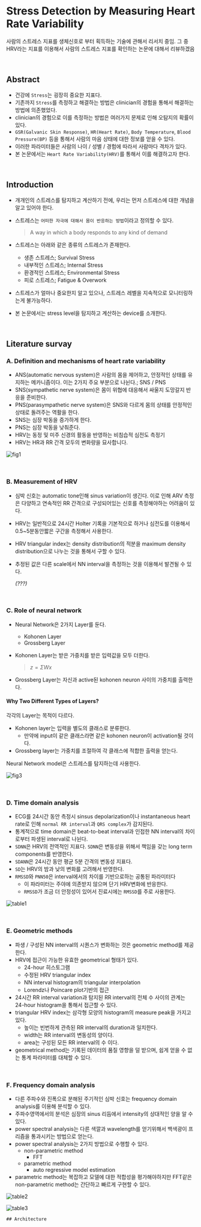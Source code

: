 # Stress Detection by Measuring Heart Rate Variability

사람의 스트레스 지표를 생체신호로 부터 획득하는 기술에 관해서 리서치 중임. 그 중 HRV라는 지표를 이용해서 사람의 스트레스 지표를 확인하는 논문에 대해서 리뷰하겠음

​    

## Abstract

- 건강에 `Stress`는 굉장히 중요한 지표다.
- 기존까지 `Stress`를 측정하고 해결하는 방법은 clinician의 경험을 통해서 해결하는 방법에 의존했었다.
- clinician의 경험으로 이를 측정하는 방법은 여러가지 문제로 인해 오탐지의 확률이 있다.
- `GSR(Galvanic Skin Response)`, `HR(Heart Rate)`, `Body Temperature`, `Blood Pressure(BP)` 등을 통해서 사람의 마음 상태에 대한 정보를 얻을 수 있다.
- 이러한 파라미터들은 사람의 나이 / 성별 / 경험에 따라서 사람마다 격차가 있다.
- 본 논문에서는 `Heart Rate Variability(HRV)`를 통해서 이를 해결하고자 한다.

​    

## Introduction

- 개개인의 스트레스를 탐지하고 계산하기 전에, 우리는 먼저 스트레스에 대한 개념을 알고 있어야 한다.

- 스트레스는 `어떠한 자극에 대해서 몸이 반응하는 방법`이라고 정의할 수 있다.

  > A way in which a body responds to any kind of demand

- 스트레스는 아래와 같은 종류의 스트레스가 존재한다.

  - 생존 스트레스; Survival Stress
  - 내부적인 스트레스; Internal Stress
  - 환경적인 스트레스; Environmental Stress
  - 피로 스트레스; Fatigue & Overwork

- 스트레스가 얼마나 중요한지 알고 있으나, 스트레스 레벨을 지속적으로 모니터링하는게 불가능하다.

- 본 논문에서는 stress level을 탐지하고 계산하는 device를 소개한다.

​    

## Literature survay

### A. Definition and mechanisms of heart rate variability

- ANS(automatic nervous system)은 사람의 몸을 제어하고, 안정적인 상태를 유지하는 메카니즘이다. 이는 2가지 주요 부분으로 나뉜다.; SNS / PNS
- SNS(sympathetic nerve system)은 몸이 위협에 대응해서 싸울지 도망갈지 반응을 준비한다.
- PNS(parasympathetic nerve system)은 SNS와 다르게 몸의 상태를 안정적인 상태로 돌려주는 역활을 한다.
- SNS는 심장 박동을 증가하게 한다.
- PNS는 심장 박동을 낮춰준다.
- HRV는 동정 및 미주 신경의 활동을 반영하는 비침습적 심전도 측정기
- HRV는 HR과 RR 간격 모두의 변화량을 묘사합니다.



![fig1](https://user-images.githubusercontent.com/13328380/51367901-0eab5380-1b30-11e9-9a0f-25850a3419af.PNG)



​    

### B. Measurement of HRV

- 심박 신호는 automatic tone인해 sinus variation이 생긴다. 이로 인해 ARV 측정은 다양하고 연속적인 RR 간격으로 구성되어있는 신호를 측정해야하는 어려움이 있다.

- HRV는 일반적으로 24시간 Holter 기록을 기본적으로 하거나 심전도를 이용해서 0.5~5분동안짧은 구간을 측정해서 사용한다.

- HRV triangular index는 density distribution의 적분을 maximum density distribution으로 나누는 것을 통해서 구할 수 있다.

- 추정된 값은 다른 scale에서 NN interval을 측정하는 것을 이용해서 발견될 수 있다.

  *(???)*

​    

### C. Role of neural network

- Neural Network은 2가지 Layer를 둔다.

  - Kohonen Layer
  - Grossberg Layer

- Kohonen Layer는 받은 가중치를 받은 입력값을 모두 더한다.

  > $z = \Sigma{Wx}$

- Grossberg Layer는 자신과 active된 kohonen neuron 사이의 가중치를 출력한다.



#### Why Two Different Types of Layers?

각각의 Layer는 목적이 다르다.

- Kohonen layer는 입력을 별도의 클래스로 분류한다. 
  - 만약에 input이 같은 클래스라면 같은 kohonen neuron이 activation될 것이다.
- Grossberg layer는 가중치를 조절하여 각 클래스에 적합한 출력을 얻는다.



Neural Network model은 스트레스를 탐지하는데 사용한다.



![fig3](https://user-images.githubusercontent.com/13328380/51370324-1b34a980-1b3a-11e9-9642-c51c33f039e0.PNG)



​    

### D. Time domain analysis

- ECG를 24시간 동안 측정시 sinsus depolarization이나 instantaneous heart rate로 인해 `normal RR interval`과 `QRS complex`가 감지된다.
- 통계적으로 time domain은 beat-to-beat interval과 인접한 NN interval의 차이로부터 파생된 interval로 나뉜다.
- `SDNN`은 HRV의 전역적인 지표다. `SDNN`은 변동성을 위해서 책임을 갖는 long term components를 반영한다.
- `SDANN`은 24시간 동안 평균 5분 간격의 변동성 지표다.
- `SD`는 HRV의 밤과 낮의 변화를 고려해서 반영한다.
- `RMSSD`와 `PNN50`은 interval에서의 차이를 기반으로하는 공통된 파라미터다
  - 이 파라미터는 주야에 의존받지 않으며 단기 HRV변화에 반응한다.
  - `RMSSD`가 조금 더 안정성이 있어서 진료시에는 `RMSSD`를 주로 사용한다.

![table1](https://user-images.githubusercontent.com/13328380/51371732-5e911700-1b3e-11e9-9f14-8b553823e3fb.PNG)



​    

### E. Geometric methods

- 파생 / 구성된 NN interval의 시퀀스가 변화하는 것은 geometric method를 제공한다. 
- HRV에 접근이 가능한 유효한 geometrical 형태가 있다.
  - 24-hour 히스토그램
  - 수정된 HRV triangular index
  - NN interval histogram의 triangular interpolation
  - Lorendz나 Poincare plot기반의 접근
- 24시간 RR interval variation과 탐지된 RR interval의 전체 수 사이의 관계는 24-hour histogram을 통해서 접근할 수 있다.
- triangular HRV index는 삼각형 모양의 histogram의  measure peak을 가지고있다. 
  -  높이는 빈번하게 관측된 RR interval의 duration과 일치한다. 
  - width는 RR interval의 변동성의 양이다.
  - area는 구성된 모든 RR interval의 수 이다.
- geometrical method는 기록된 데이터의 품질 영향을 덜 받으며, 쉽게 얻을 수 없는 통계 파라미터를 대체할 수 있다.

​    

### F. Frequency domain analysis

- 다른 주파수와 진폭으로 분해된 주기적인 심박 신호는 frequency domain analysis를 이용해 분석할 수 있다.
- 주파수영역에서의 분석은 심장의 sinus 리듬에서 intensity의 상대적인 양을 알 수 있다.
- power spectral analysis는 다른 색깔과 wavelength를 얻기위해서 백색광이 프리즘을 통과시키는 방법으로 얻는다.
- power spectral analysis는 2가지 방법으로 수행할 수 있다.
  - non-parametric method 
    - FFT
  - parametric method
    - auto regressive model estimation
- parametric method는 복잡하고 모델에 대한 적합성을 평가해야하지만 FFT같은 non-parametric method는 간단하고 빠르게 구현할 수 있다.



![table2](https://user-images.githubusercontent.com/13328380/51374076-2e994200-1b45-11e9-947c-f60d86d8b119.PNG)



![table3](https://user-images.githubusercontent.com/13328380/51374077-2f31d880-1b45-11e9-9d2b-fab9ba5aa1b6.PNG)



    ## Architecture

